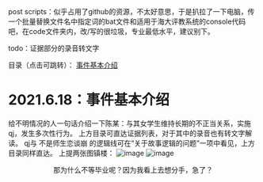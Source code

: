 post scripts：似乎占用了github的资源，不太好意思，于是扒拉了一下电脑，传一个批量替换文件名中指定词的bat文件和适用于海大评教系统的console代码吧，在code文件夹内，改/写的很垃圾，专业最低水平，建议别下。

todo：证据部分的录音转文字

目录（点击可跳转）：
[事件基本介绍](#2021.6.18：事件基本介绍)

# 2021.6.18：事件基本介绍
给不明情况的人一句话介绍一下陈某：与其女学生维持长期的不正当关系，实施qj，发生多次性行为。
上方目录可直达证据列表，对于其中的录音也有转文字解读。
qj与 不是师生恋谈崩 的逻辑线可在“关于故事逻辑的问题”一项中看见，上方目录同样直达。
上提两张图镇楼：
![image](image/7.png)
![image](image/8.png)
<p align="center">那为什么不等毕业呢？因为我看上去想分手，急了？</p>


